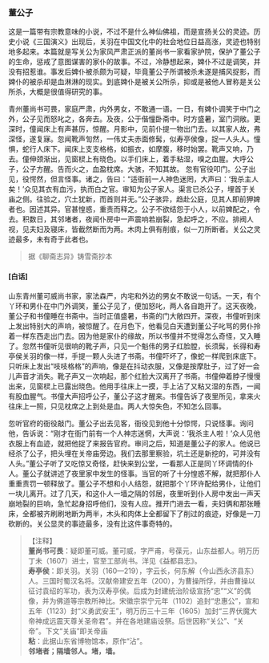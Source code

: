 <script type="text/javascript">
    var head = document.getElementsByTagName('head')[0];
    cssURL = '/public/liao.css';
    linkTag = document.createElement('link');
    linkTag.href = cssURL;
    linkTag.setAttribute('type','text/css');
    linkTag.setAttribute('rel','stylesheet');
    head.appendChild(linkTag);
</script>
### 董公子

这是一篇带有宗教意味的小说，不过不是什么神仙佛祖，而是宣扬关公的灵迹。历史小说《三国演义》出现后，关羽在中国文化中的社会地位日益高涨，灵迹也特别地多起来。本篇就是写关公为家风严肃正派的董尚书一家看家护院，保护了董公子的生命，惩戒了意图谋害的家仆的故事。不过，冷静想起来，婢仆不过是调笑，并没有招惹谁。事发后婢仆被杀颇为可疑，毕竟董公子所谓被杀未遂是捕风捉影，而婢仆的被杀却是血淋淋的现实。到底婢仆是被关公所杀，抑或是被他人冒称是关公所杀，大概是很值得研究的事。

青州董尚书可畏，家庭严肃，内外男女，不敢通一语。一日，有婢仆调笑于中门之外，公子见而怒叱之，各奔去。及夜，公于偕憧卧斋中。时方盛暑，室门洞敞。更深时，僮闻床上有声甚厉，惊醒。月影中，见前仆提一物出门去。以其家人故，弗深怪，遂复寐。忽闻靴声訇然，一伟丈夫赤面修髯，似寿亭侯像，捉一人头人。憧惧，蛇行人床下。闻床上支支格格，如振衣，如摩腹，移时始罢。靴声又响，乃去。僮伸颈渐出，见窗棂上有晓色。以手们床上，着手粘湿，嗅之血腥。大呼公子，公子方醒。告而火之，血盈枕席。大骇，不知其故。
忽有官役叩门。公子出见，役愕然，但言怪事。诸之，告曰：“适衙前一人神色迷罔，大声曰：‘我杀主人矣！’众见其衣有血污，执而白之官。审知为公子家人。渠言已杀公子，埋首于关庙之侧。往验之，穴土犹新，而首则并无。”公子骇异，趋赴公庭，见其人即前狎婢者也。因述其异。官甚惶惑，重责而释之。公子不欲结怨于小人，以前婢配之，令去。积数日，其邻堵者，夜闻仆房中一声震响若崩裂，急起呼之，不应。排阀人视，见夫妇及寝床，皆截然断而为两。木肉上俱有削痕，似一刀所断者。关公之灵迹最多，未有奇于此者也。

</section>

> 据《聊斋志异》铸雪斋抄本

#### [白话]
<aside>

山东青州董可威尚书家，家法森严，内宅和外边的男女不敢说一句话。一天，有个丫环和男仆在中门外调笑，董公子见了，便加怒叱，两人各自跑开了。这天夜晚，董公子和书僮睡在书斋中。当时正值盛暑，书斋的门大敞四开。深夜，书僮听到床上发出特别大的声响，被惊醒了。在月色下，他看见白天遭到董公子叱骂的男仆拎着一样东西走出门去。因为他是家仆的缘故，所以书僮并不觉得怎么奇怪，又入睡了。忽然书僮听见很响的靴子声，只见一个魁伟的男子红脸膛，长须髯，长得和寿亭侯关羽的像一样，手提一颗人头进了书斋。书僮吓坏了，像蛇一样爬到床底下。只听床上发出“吱吱格格”的声响，像是在抖动衣服，又像是按摩肚子，过了好一会儿声音才消失。靴子声又一次响起，那个红脸大汉离开了书斋。书僮伸着脖子慢慢出来，见窗棂上已露出晓色。他用手往床上一摸，手上沾了又粘又湿的东西，一闻有股血腥气。书僮大声招呼公子，董公子这才醒来。书僮告诉了夜里所见，拿来火往床上一照，只见枕席之上到处是血。两人大惊失色，不知怎么回事。

忽听官府的衙役敲门。董公子出去见客，衙役见到他十分惊愕，只说怪事。询问他，告诉说：“刚才在衙门前有一个人神志迷惘，大声说：‘我杀主人啦！’众人见他衣服上有血迹，就把他捉了来报告官府。审问之后，知道是董公子的家人。他说已经杀了公子，把头埋在关帝庙旁边。我们去那里察验，坑土还是新挖的，可并没有人头。”董公子听了又吃惊又奇怪，赶快来到公堂，一看那人正是同丫环调情的仆人。董公子就讲述了夜里家中发生的怪事。当官的听了十分惶惑不解，就把那仆人重重责罚一顿释放了。董公子不想和小人结怨，就把那个丫环许配给男仆，让他们一块儿离开。过了几天，和这仆人一墙之隔的邻居，夜里听到仆人房中发出一声天崩地裂的巨响，急忙起身招呼他们，没有人应。推开门进去一看，夫妇俩和那张睡床，全都被齐刷刷地断为两半，木头和肉体上全都留下了削过的痕迹，好像是一刀砍断的。关公显灵的事迹最多，没有比这件事奇特的。

</aside>

> 【注释】  
<b>董尚书可畏</b>：疑即董可威。董可威，字严甫，号葆元，山东益都人。明万历丁未（1607）进士，官至工部尚书。洋见《益都县志》。  
<b>寿亭侯</b>：即关羽。关羽（160—219），字云长，何东解（今山西永济县东）人。三国时蜀汉名将。汉献帝建安五年（200），为曹操所俘，并由曹操以征讨袁绍的军功，表为汉寿亭侯。后成为封建统治阶级宣扬“忠”“义”的偶像，并为佛道等宗教所神比。宋徽宗崇宁元年（1102）追封“忠惠公”，宣和五年（1123）封“义勇武安王”，明万历三十三年（1605）加封“三界伏魔大帝神成远震天尊关圣帝君”。并在各地建庙设祭。后世因称“关公”、“关帝”。下文“关庙”即关帝庙  
<b>粘</b>：此据山东省博物馆本，原作“沾”。  
<b>邻堵者；隔墙邻人。堵，墙。  
